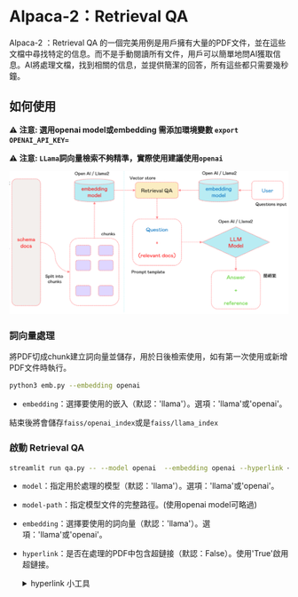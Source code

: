 # Alpaca-2：Retrieval QA
Alpaca-2 ：Retrieval QA 的一個完美用例是用戶擁有大量的PDF文件，並在這些文檔中尋找特定的信息。而不是手動閱讀所有文件，用戶可以簡單地問AI獲取信息。AI將處理文檔，找到相關的信息，並提供簡潔的回答，所有這些都只需要幾秒鐘。
## 如何使用

⚠️ **注意: 選用openai model或embedding 需添加環境變數 `export OPENAI_API_KEY=`**

⚠️ **注意: `LLama`詞向量檢索不夠精準，實際使用建議使用`openai`**

![pic](QA_flow.png)

### 詞向量處理
將PDF切成chunk建立詞向量並儲存，用於日後檢索使用，如有第一次使用或新增PDF文件時執行。

```bash
python3 emb.py --embedding openai
```

- `embedding`：選擇要使用的嵌入（默認：'llama'）。選項：'llama'或'openai'。

結束後將會儲存`faiss/openai_index`或是`faiss/llama_index`

### 啟動 Retrieval QA
```bash
streamlit run qa.py -- --model openai  --embedding openai --hyperlink <bool>
```

- `model`：指定用於處理的模型（默認：'llama'）。選項：'llama'或'openai'。
- `model-path`：指定模型文件的完整路徑。(使用openai model可略過)
- `embedding`：選擇要使用的詞向量（默認：'llama'）。選項：'llama'或'openai'。
- `hyperlink`：是否在處理的PDF中包含超鏈接（默認：False）。使用'True'啟用超鏈接。
  <details><summary>hyperlink 小工具</summary>
  <p>

  **qa.py** 修改ip位置
  ```python
  st.write(f'來源: [{name}](http://0.0.0.0:8502/pdf/{basename})')
  ```
  **pdf.py** 利用Fastapi將PDF在指定網址中顯示，自行更改所需`port`與`path`
  ```python
  import os
  import uvicorn
  import argparse
  from fastapi import FastAPI
  from fastapi.staticfiles import StaticFiles
  # Create the parser
  path = os.path.join(os.getcwd(),'docs')
  app = FastAPI()
  # Mount static file directory
  app.mount("/pdf", StaticFiles(directory=path), name="pdf")
  uvicorn.run(app, host="0.0.0.0", port=8502)
  ```
  </p>
  </details>
